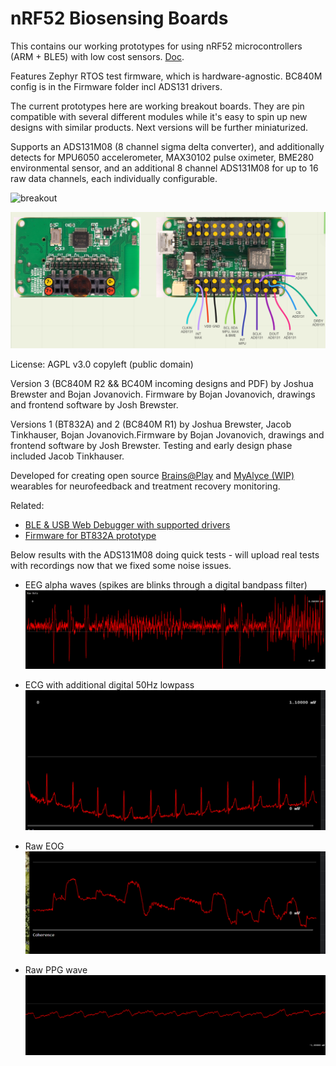 # nRF52 Biosensing Boards

This contains our working prototypes for using nRF52 microcontrollers (ARM + BLE5) with low cost sensors. [Doc](https://docs.google.com/document/d/1gOrWiBDynYziCYDMF4r1Rw85PXo9JbuBrYJEEkW2U-c/edit?usp=sharing). 

Features Zephyr RTOS test firmware, which is hardware-agnostic. BC840M config is in the Firmware folder incl ADS131 drivers.

The current prototypes here are working breakout boards. They are pin compatible with several different modules while it's easy to spin up new designs with similar products. Next versions will be further miniaturized.

Supports an ADS131M08 (8 channel sigma delta converter), and additionally detects for MPU6050 accelerometer, MAX30102 pulse oximeter, BME280 environmental sensor, and an additional 8 channel ADS131M08 for up to 16 raw data channels, each individually configurable. 

![breakout](Capture.PNG)

![supported](supported.png)

License: AGPL v3.0 copyleft (public domain)

Version 3 (BC840M R2 && BC40M incoming designs and PDF) by Joshua Brewster and Bojan Jovanovich. Firmware by Bojan Jovanovich, drawings and frontend software by Josh Brewster. 

Versions 1 (BT832A) and 2 (BC840M R1) by Joshua Brewster, Jacob Tinkhauser, Bojan Jovanovich.Firmware by Bojan Jovanovich, drawings and frontend software by Josh Brewster. Testing and early design phase included Jacob Tinkhauser. 

Developed for creating open source [Brains@Play](https://brainsatplay.com) and [MyAlyce (WIP)](https://github.com/myalyce/myalyce) wearables for neurofeedback and treatment recovery monitoring.

Related:
- [BLE & USB Web Debugger with supported drivers](https://github.com/joshbrew/device_debugger)
- [Firmware for BT832A prototype](https://github.com/joshbrew/BT832_Zephyr)

Below results with the ADS131M08 doing quick tests - will upload real tests with recordings now that we fixed some noise issues.

- EEG alpha waves (spikes are blinks through a digital bandpass filter)
![EEG](./eegalpha.png)

- ECG with additional digital 50Hz lowpass
![ECG](./ECG.png)

- Raw EOG
![EOG](./EOG.png)

- Raw PPG wave
![PPG](./PPG_photodiode.png)